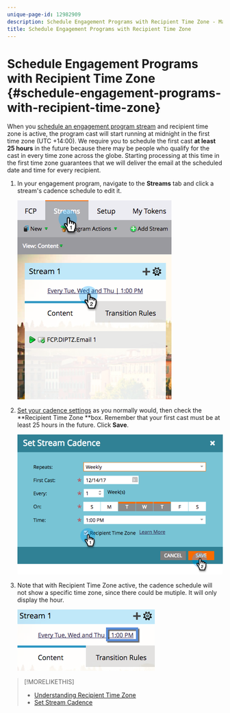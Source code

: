 ```yaml
---
unique-page-id: 12982909
description: Schedule Engagement Programs with Recipient Time Zone - Marketo Docs - Product Documentation
title: Schedule Engagement Programs with Recipient Time Zone
---
```


# Schedule Engagement Programs with Recipient Time Zone {#schedule-engagement-programs-with-recipient-time-zone}

When you [schedule an engagement program stream](https://docs.marketo.com/display/DOCS/Schedule+Engagement+Programs+for+Recipient+Time+Zones) and recipient time zone is active, the program cast will start running at midnight in the first time zone (UTC +14:00). We require you to schedule the first cast **at least 25 hours** in the future because there may be people who qualify for the cast in every time zone across the globe. Starting processing at this time in the first time zone guarantees that we will deliver the email at the scheduled date and time for every recipient.

1. In your engagement program, navigate to the **Streams** tab and click a stream's cadence schedule to edit it.

   ![](assets/image2017-12-5-13-3a36-3a21.png)

1. [Set your cadence settings](../../../../../product-docs/email-marketing/drip-nurturing/engagement-program-streams/set-stream-cadence.md) as you normally would, then check the **Recipient Time Zone **box. Remember that your first cast must be at least 25 hours in the future. Click **Save**.

   ![](assets/image2017-12-5-13-3a50-3a32.png)

1. Note that with Recipient Time Zone active, the cadence schedule will not show a specific time zone, since there could be mutiple. It will only display the hour.

   ![](assets/image2017-12-5-13-3a56-3a21.png)

>[!MORELIKETHIS]
>
>* [Understanding Recipient Time Zone](../../../../../product-docs/email-marketing/email-programs/email-program-actions/scheduling-with-recipient-time-zone/understanding-recipient-time-zone.md)
>* [Set Stream Cadence](../../../../../product-docs/email-marketing/drip-nurturing/engagement-program-streams/set-stream-cadence.md)
>

